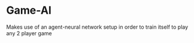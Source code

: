 # Game-AI
Makes use of an agent-neural network setup in order to train itself to play any 2 player game 
